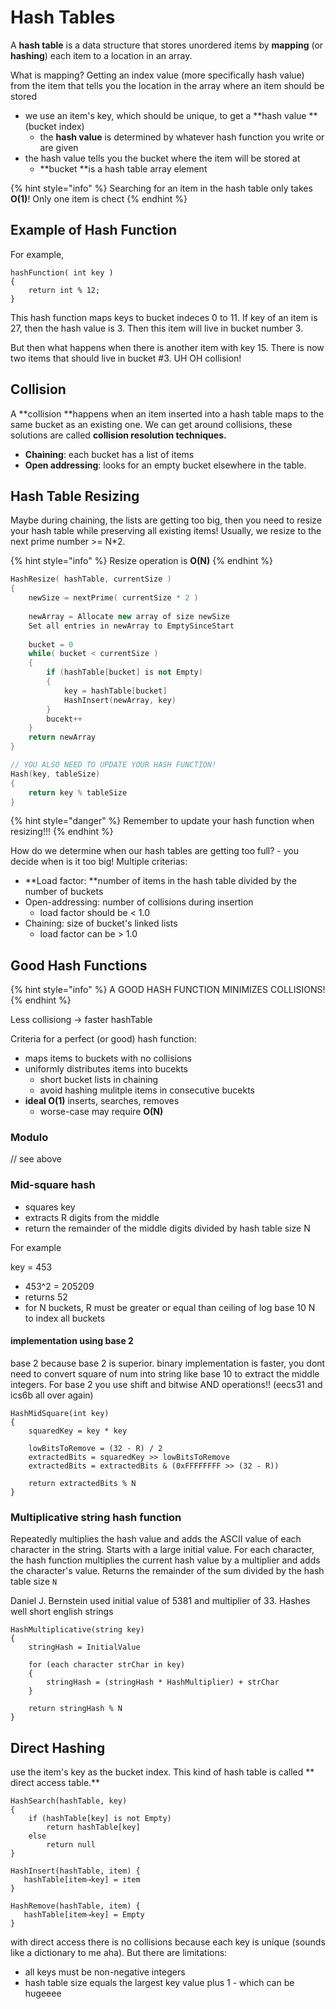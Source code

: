 # Hash Tables

A **hash table** is a data structure that stores unordered items by **mapping** (or **hashing**) each item to a location in an array.&#x20;

What is mapping? Getting an index value (more specifically hash value) from the item that tells you the location in the array where an item should be stored

* we use an item's key, which should be unique, to get a **hash value **(bucket index)
  * the **hash value** is determined by whatever hash function you write or are given
* the hash value tells you the bucket where the item will be stored at&#x20;
  * **bucket **is a hash table array element

{% hint style="info" %}
Searching for an item in the hash table only takes **O(1)**! Only one item is chect
{% endhint %}

## Example of Hash Function

For example,&#x20;

```
hashFunction( int key )
{
    return int % 12;
}
```

This hash function maps keys to bucket indeces 0 to 11. If key of an item is 27, then the hash value is 3. Then this item will live in bucket number 3.

But then what happens when there is another item with key 15. There is now two items that should live in bucket #3. UH OH collision!

## Collision

A **collision **happens when an item inserted into a hash table maps to the same bucket as an existing one. We can get around collisions, these solutions are called **collision resolution techniques.**&#x20;

* **Chaining**: each bucket has a list of items&#x20;
* **Open addressing**: looks for an empty bucket elsewhere in the table.&#x20;

## Hash Table Resizing&#x20;

Maybe during chaining, the lists are getting too big, then you need to resize your hash table while preserving all existing items! Usually, we resize to the next prime number >= N\*2.

{% hint style="info" %}
Resize operation is **O(N)**
{% endhint %}

```cpp
HashResize( hashTable, currentSize )
{
    newSize = nextPrime( currentSize * 2 )
    
    newArray = Allocate new array of size newSize
    Set all entries in newArray to EmptySinceStart
    
    bucket = 0
    while( bucket < currentSize )
    {
        if (hashTable[bucket] is not Empty)
        {
            key = hashTable[bucket]
            HashInsert(newArray, key)
        }
        bucekt++
    }
    return newArray
}

// YOU ALSO NEED TO UPDATE YOUR HASH FUNCTION!
Hash(key, tableSize)
{
    return key % tableSize
}
```

{% hint style="danger" %}
Remember to update your hash function when resizing!!!&#x20;
{% endhint %}

How do we determine when our hash tables are getting too full? - you decide when is it too big! Multiple criterias:

* **Load factor: **number of items in the hash table divided by the number of buckets&#x20;
* Open-addressing: number of collisions during insertion
  * load factor should be < 1.0
* Chaining: size of bucket's linked lists
  * load factor can be > 1.0

## Good Hash Functions

{% hint style="info" %}
A GOOD HASH FUNCTION MINIMIZES COLLISIONS!
{% endhint %}

Less collisiong -> faster hashTable

Criteria for a perfect (or good) hash function:

* maps items to buckets with no collisions
* uniformly distributes items into bucekts
  * short bucket lists in chaining&#x20;
  * avoid hashing mulitple items in consecutive bucekts
* **ideal O(1)** inserts, searches, removes
  * worse-case may require **O(N)**

### Modulo

// see above

### Mid-square hash

* squares key
* extracts R digits from the middle
* return the remainder of the middle digits divided by hash table size N

For example

key = 453

* 453^2 = 205209
* returns 52
* for N buckets, R must be greater or equal than ceiling of log base 10 N to index all buckets

#### implementation using base 2

base 2 because base 2 is superior. binary implementation is faster, you dont need to convert square of num into string like base 10 to extract the middle integers. For base 2 you use shift and bitwise AND operations!! (eecs31 and ics6b all over again)

```
HashMidSquare(int key)
{
    squaredKey = key * key
    
    lowBitsToRemove = (32 - R) / 2
    extractedBits = squaredKey >> lowBitsToRemove
    extractedBits = extractedBits & (0xFFFFFFFF >> (32 - R)) 

    return extractedBits % N
}
```

### Multiplicative string hash function

Repeatedly multiplies the hash value and adds the ASCII value of each character in the string. Starts with a large initial value. For each character, the hash function multiplies the current hash value by a multiplier and adds the character's value. Returns the remainder of the sum divided by the hash table size `N`

Daniel J. Bernstein used initial value of 5381 and multiplier of 33. Hashes well short english strings

```
HashMultiplicative(string key)
{
    stringHash = InitialValue
    
    for (each character strChar in key) 
    {
        stringHash = (stringHash * HashMultiplier) + strChar
    }
    
    return stringHash % N
}
```

## Direct Hashing

use the item's key as the bucket index. This kind of hash table is called ** direct access table.**&#x20;

```
HashSearch(hashTable, key)
{
    if (hashTable[key] is not Empty)
        return hashTable[key]
    else
        return null
}

HashInsert(hashTable, item) {
   hashTable[item⇢key] = item 
}

HashRemove(hashTable, item) {
   hashTable[item⇢key] = Empty
}
```

with direct access there is no collisions because each key is unique (sounds like a dictionary to me aha). But there are limitations:

* all keys must be non-negative integers
* hash table size equals the largest key value plus 1 - which can be hugeeee
